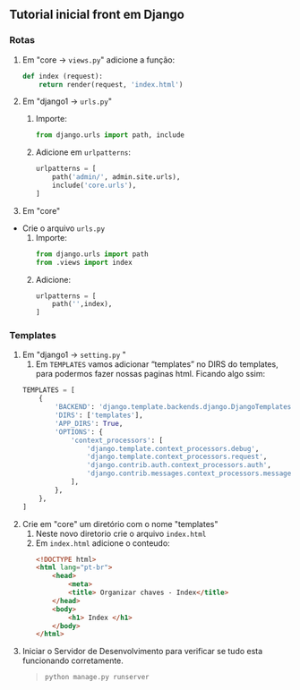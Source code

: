 ## Tutorial inicial front em Django
### Rotas

1. Em "core -> `views.py`" adicione a função:
    ``` python
    def index (request):
        return render(request, 'index.html')
    ```


1. Em "django1 -> ``urls.py``" 

    1. Importe:
        ```` python
        from django.urls import path, include
        ````
    1. Adicione em ``urlpatterns``:
        ````` python
        urlpatterns = [
            path('admin/', admin.site.urls),
            include('core.urls'),
        ] 
        `````

1. Em "core"
- Crie o arquivo ``urls.py``
    1. Importe:
        ````python
        from django.urls import path
        from .views import index
        ````
    1. Adicione:
        ```` python        
        urlpatterns = [
            path('',index),
        ]
        ````
### Templates
1. Em "django1 -> `setting.py` " 
    1. Em `TEMPLATES` vamos adicionar “templates” no DIRS do templates, para podermos fazer nossas paginas html. Ficando algo ssim:
    ``` python
    TEMPLATES = [
        {
            'BACKEND': 'django.template.backends.django.DjangoTemplates',
            'DIRS': ['templates'],
            'APP_DIRS': True,
            'OPTIONS': {
                'context_processors': [
                    'django.template.context_processors.debug',
                    'django.template.context_processors.request',
                    'django.contrib.auth.context_processors.auth',
                    'django.contrib.messages.context_processors.messages',
                ],
            },
        },
    ]
    ```
1. Crie em "core" um diretório com o nome "templates"
    1. Neste novo diretorio crie o arquivo ``index.html``
    1. Em ``index.html`` adicione o conteudo:
        ``` html
        <!DOCTYPE html>
        <html lang="pt-br">
            <head>
                <meta>
                <title> Organizar chaves - Index</title>
            </head>
            <body>
                <h1> Index </h1>
            </body>
        </html>
        ```
1. Iniciar o Servidor de Desenvolvimento para verificar se tudo esta funcionando corretamente.  
   >``python manage.py runserver``

